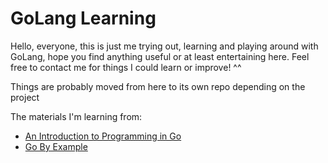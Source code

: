 # GoLang Learning
Hello, everyone, this is just me trying out, learning and playing around with GoLang, hope you find anything useful or at least entertaining here. Feel free to contact me for things I could learn or improve! ^^

Things are probably moved from here to its own repo depending on the project

The materials I'm learning from:
- [An Introduction to Programming in Go](https://www.golang-book.com/books/intro)
- [Go By Example](https://gobyexample.com)